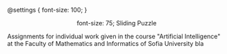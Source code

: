 @settings {
  font-size: 100;
}
<p align="center"; font-size: 75;>
  font-size: 75;
  Sliding Puzzle
</p>

Assignments for individual work given in the course "Artificial Intelligence" at the Faculty of Mathematics and Informatics of Sofia University bla
